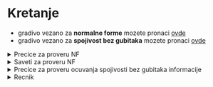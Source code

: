 # Kretanje
  - gradivo vezano za **normalne forme** mozete pronaci [ovde](https://github.com/FTN-E2-materials/BazePodataka2/blob/main/baze2%5B20-21%5D/vezbe/v3/normalne-forme.md)
  - gradivo vezano za **spojivost bez gubitaka** mozete pronaci [ovde](https://github.com/FTN-E2-materials/BazePodataka2/blob/main/baze2%5B20-21%5D/vezbe/v3/spojivost-bez-gubitaka.md)


<details>
  <summary> Precice za proveru NF </summary>
  
## Precice 

- ako u sr **ne postoje funkcionalne zavisnosti**, ona je sigurno barem u **BCNF**
- ako sr nema **neprimarnih** obelezja, ona je sigurno barem u **3NF**
- cim svaki **kljuc** ima **jedno obelezje**, sr je sigurno barem u **2NF**
  
</details>


<details>
  <summary> Saveti za proveru NF</summary>
  
## Saveti
  - **prvo proveriti BCNF** jer ako je on zadovoljen, **SR je u BCNF**
  - **potom proveriti 2NF** jer ako on ne vazi, **SR je u 1NF**
  - na **kraju proveravati 3NF** jer za potvrdu netranzitivnosti, moramo proci kroz svako neprimarno obelezje i to pokazati
  
</details>

<details>
  <summary> Precice za proveru ocuvanja spojivosti bez gubitaka informacije </summary>
  
## Precice 

- (**OVO TREBA DOBRO PROVERITI, NISAM SIGURAN, ALI OVO SU NAPISALI U ZBIRCI**) Spojivost bez gubitaka informacija je ocuvana ako **jedna od sema relacija**( iz skupa sema relacija) **sadrzi kljuc polazne seme relacije** ( kljuc univerzalne seme relacije)
  
</details>


<details>
  <summary> Recnik </summary>
  
### Recnik
  
  - **SR**: sema relacije
  - **FZ**: funkcionalna zavisnost
  - **NF**: normalna forma
  
</details>
  
  

